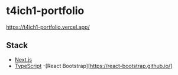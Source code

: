 # t4ich1-portfolio
https://t4ich1-portfolio.vercel.app/

## Stack
- [Next.js](https://nextjs.org/)
- [TypeScript](https://www.typescriptlang.org/)
-[React Bootstrap][https://react-bootstrap.github.io/]